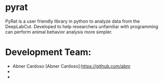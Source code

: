 # pyrat
PyRat is a user friendly library in python to analyze data from the DeepLabCut. Developed to help researchers unfamiliar with programming can perform animal behavior analysis more simpler.



# Development Team:

- Abner Cardoso [Abner Cardoso]:https://github.com/abnr
- [Bruno Spinelli]:https://github.com/brunospinelli
- [Tulio Almeida]:https://github.com/tuliofalmeida
